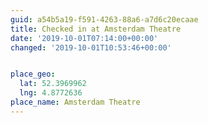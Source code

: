 ```yaml
---
guid: a54b5a19-f591-4263-88a6-a7d6c20ecaae
title: Checked in at Amsterdam Theatre
date: '2019-10-01T07:14:00+00:00'
changed: '2019-10-01T10:53:46+00:00'


place_geo:
  lat: 52.3969962
  lng: 4.8772636
place_name: Amsterdam Theatre
---
```


